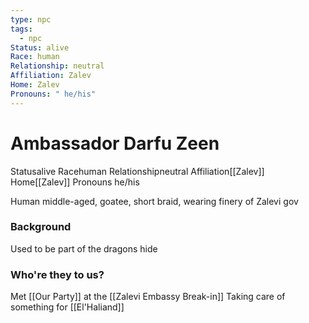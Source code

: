 ```yaml
---
type: npc
tags:
  - npc
Status: alive
Race: human
Relationship: neutral
Affiliation: Zalev
Home: Zalev
Pronouns: " he/his"
---
```


# Ambassador Darfu Zeen
<span class="dataview inline-field"><span class="inline-field-key">Status</span><span class="inline-field-value">alive</span></span>
<span class="dataview inline-field"><span class="inline-field-key">Race</span><span class="inline-field-value">human</span></span>
<span class="dataview inline-field"><span class="inline-field-key">Relationship</span><span class="inline-field-value">neutral</span></span>
<span class="dataview inline-field"><span class="inline-field-key">Affiliation</span><span class="inline-field-value">[[Zalev]]</span></span>
<span class="dataview inline-field"><span class="inline-field-key">Home</span><span class="inline-field-value">[[Zalev]]</span></span>
<span class="dataview inline-field"><span class="inline-field-key">Pronouns</span><span class="inline-field-value"> he/his</span></span>

Human middle-aged, goatee, short braid, wearing finery of Zalevi gov

### Background
Used to be part of the dragons hide

### Who're they to us? 
Met [[Our Party]] at the [[Zalevi Embassy Break-in]]
Taking care of something for [[El'Haliand]]

